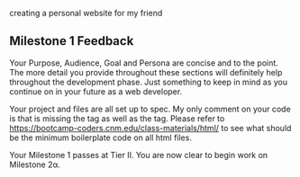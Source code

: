 creating a personal website for my friend

## Milestone 1 Feedback

Your Purpose, Audience, Goal and Persona are concise and to the point. The more detail you provide throughout these sections will definitely help throughout the development phase. Just something to keep in mind as you continue on in your future as a web developer.

Your project and files are all set up to spec. My only comment on your code is that is missing the <head> tag as well as the <body> tag. Please refer to https://bootcamp-coders.cnm.edu/class-materials/html/ to see what should be the minimum boilerplate code on all html files. 

Your Milestone 1 passes at Tier II. You are now clear to begin work on Milestone 2α.
